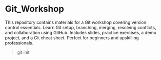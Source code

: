 # Git_Workshop
This repository contains materials for a Git workshop covering version control essentials. Learn Git setup, branching, merging, resolving conflicts, and collaboration using GitHub. Includes slides, practice exercises, a demo project, and a Git cheat sheet. Perfect for beginners and upskilling professionals.

> git init

